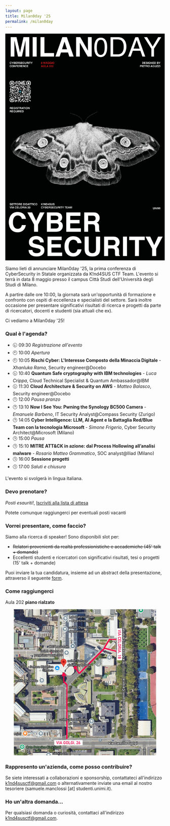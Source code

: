 ```yaml
---
layout: page
title: Milan0day '25
permalink: /milan0day
---
```


![](assets/IMG_0773.jpeg)

Siamo lieti di annunciare Milan0day '25, la prima conferenza di CyberSecurity in Statale organizzata da K!nd4SUS CTF Team. L'evento si terrà in data 8 maggio presso il campus Città Studi dell'Università degli Studi di Milano. 

A partire dalle ore 10:00, la giornata sarà un'opportunità di formazione e confronto con ospiti di eccellenza e specialisti del settore. Sarà inoltre occasione per presentare significativi risultati di ricerca e progetti da parte di ricercatori, docenti e studenti (sia attuali che ex). 

Ci vediamo a Milan0day '25!

### Qual è l'agenda?

- 🕤 09:30 *Registrazione all'evento*
- 🕙 10:00 *Apertura*
- 🕙 10:05 **Rischi Cyber: L'Interesse Composto della Minaccia Digitale** - *Xhanluka Rama*, Security engineer@Docebo
- 🕥 10:40 **Quantum Safe cryptography with IBM technologies** - *Luca Crippa*, Cloud Technical Specialist & Quantum Ambassador@IBM
- 🕦 11:30 **Cloud Architecture & Security on AWS** - *Matteo Balasco*, Security engineer@Docebo
- 🕛 12:00 *Pausa pranzo*
- 🕐 13:10 **Now I See You: Pwning the Synology BC500 Camera** - *Emanuele Barbeno*, IT Security Analyst@Compass Security (Zurigo)
- 🕑 14:05 **Cyber Intelligence: LLM, AI Agent e la  Battaglia Red/Blue Team con la tecnologia Microsoft** - *Simone Frigerio*, Cyber Security Architect@Microsoft (Milano)
- 🕒 15:00 *Pausa*
- 🕒 15:10 **MITRE ATT&CK in azione: dal Process Hollowing all’analisi malware** - *Rosario Matteo Grammatico*, SOC analyst@Iliad (Milano)
- 🕓 16:00 **Sessione progetti**
- 🕔 17:00 *Saluti e chiusura*

L'evento si svolgerà in lingua italiana.

### Devo prenotare?
*Posti esauriti!*, [Iscriviti alla lista di attesa](https://www.eventbrite.com/e/biglietti-milan0day-2025-cybersecurity-conference-1302856772679)

Potete comunque raggiungerci per eventuali posti vacanti

### Vorrei presentare, come faccio?

Siamo alla ricerca di speaker! Sono disponibili slot per: 
- ~~Relatori provenienti da realtà professionistiche e accademiche (45' talk + domande)~~
- Eccellenti studenti e ricercatori con significativi risultati, tesi o progetti (15' talk + domande)

Puoi inviare la tua candidatura, insieme ad un abstract della presentazione, attraverso il seguente [form](https://docs.google.com/forms/d/e/1FAIpQLScz3Xa9zS1EZiQkyT6Pz3-Cxw9kXj1gWqJFWuixRVLEJsxrrw/viewform?usp=dialog). 

### Come raggiungerci
Aula 202 **piano rialzato**
<center>
<img src="assets/mappa.jpg" width="450">
</center>

### Rappresento un'azienda, come posso contribuire?
Se siete interessati a collaborazioni e sponsorship, contattateci all'indirizzo k1nd4susctf@gmail.com o alternativamente inviate una email al nostro tesoriere (samuele.manclossi [at] studenti.unimi.it).

### Ho un'altra domanda...

Per qualsiasi domanda o curiosità, contattaci all'indirizzo k1nd4susctf@gmail.com.

